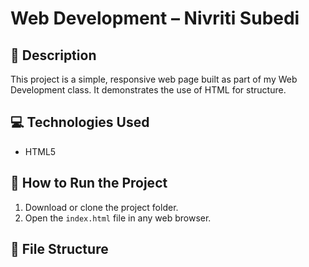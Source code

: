 # Web Development – Nivriti Subedi

## 📝 Description
This project is a simple, responsive web page built as part of my Web Development class. It demonstrates the use of HTML for structure.

## 💻 Technologies Used
- HTML5  

## 🚀 How to Run the Project
1. Download or clone the project folder.
2. Open the `index.html` file in any web browser.

## 📁 File Structure
